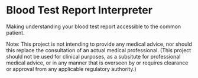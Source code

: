 # Blood Test Report Interpreter

Making understanding your blood test report accessible to the common patient. 

Note: This project is not intending to provide any medical advice, nor should this replace the consultation of an actual medical professional.
(This project should not be used for clinical purposes, as a subsitute for professional medical advice, or in any manner that is overseen by or requires clearance or approval from any applicable regulatory authority.)   
